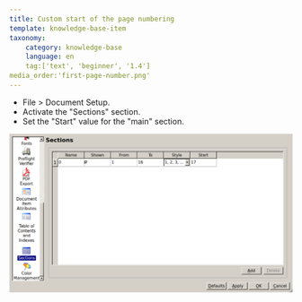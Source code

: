 ```yaml
---
title: Custom start of the page numbering
template: knowledge-base-item
taxonomy:
    category: knowledge-base
    language: en
    tag:['text', 'beginner', '1.4']
media_order:'first-page-number.png'
---
```

- File > Document Setup.
- Activate the "Sections" section.
- Set the "Start" value for the "main" section.

![Set the first page number in the document](first-page-number.png)
